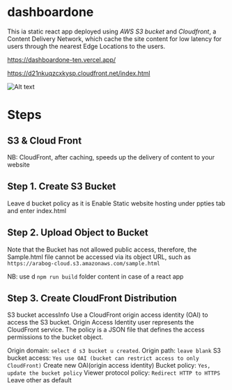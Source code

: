 # dashboardone
This ia static react app deployed using *AWS S3 bucket* and *Cloudfront*, 
a Content Delivery Network, which cache the site content for low latency for users through the nearest Edge Locations to the users.

https://dashboardone-ten.vercel.app/

https://d21nkuqzcxkysp.cloudfront.net/index.html

![Alt text](/dashboardone/S3-CloudFront.png?raw=true "Dashboard")

# Steps
## S3 & Cloud Front
NB: CloudFront, after caching, speeds up the delivery of content to your website

## Step 1. Create S3 Bucket
Leave d bucket policy as it is
Enable Static website hosting under ppties tab and enter index.html

## Step 2. Upload Object to Bucket
Note that the Bucket has not allowed public access, therefore, the Sample.html 
file cannot be accessed via its object URL, such as 
`https://arabog-cloud.s3.amazonaws.com/sample.html`

NB: use d `npm run build` folder content in case of a react app  

## Step 3. Create CloudFront Distribution
S3 bucket accessInfo
Use a CloudFront origin access identity (OAI) to access the S3 bucket.
Origin Access Identity user represents the CloudFront service. The policy 
is a JSON file that defines the access permissions to the bucket object.

Origin domain: `select d s3 bucket u created`.
Origin path: `leave blank`
S3 bucket access: `Yes use OAI (bucket can restrict access to only CloudFront)`
Create new OAI(origin access identity)
Bucket policy: `Yes, update the bucket policy`
Viewer protocol policy: `Redirect HTTP to HTTPS`
Leave other as default



